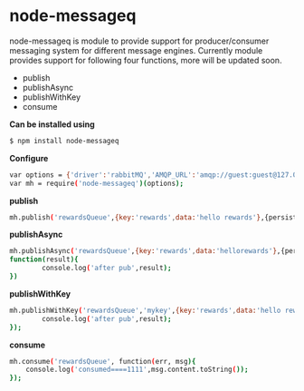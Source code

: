 # node-messageq

node-messageq is module to provide support for producer/consumer messaging system for different message engines.
Currently module provides support for following four functions, more will be updated soon.
  - publish
  - publishAsync
  - publishWithKey
  - consume

**Can be installed using**
```sh
$ npm install node-messageq
```
**Configure**
```sh
var options = {'driver':'rabbitMQ','AMQP_URL':'amqp://guest:guest@127.0.0.1:5672'};
var mh = require('node-messageq')(options);
````
**publish**
```sh
mh.publish('rewardsQueue',{key:'rewards',data:'hello rewards'},{persistent:true})
```
**publishAsync**
```sh
mh.publishAsync('rewardsQueue',{key:'rewards',data:'hellorewards'},{persistent:true},
function(result){
        console.log('after pub',result);
})
```
**publishWithKey**
```sh
mh.publishWithKey('rewardsQueue','mykey',{key:'rewards',data:'hello rewards'},{persistent:true},function(result){
        console.log('after pub',result);
});
```
**consume**
```sh
mh.consume('rewardsQueue', function(err, msg){
    console.log('consumed====1111',msg.content.toString());
});
```
